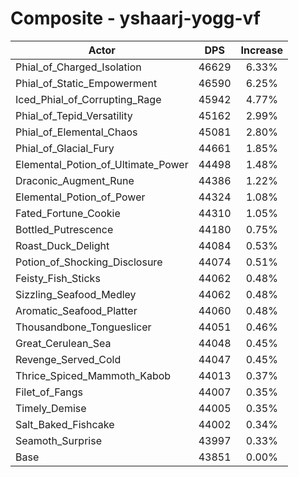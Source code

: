# Composite - yshaarj-yogg-vf
| Actor | DPS | Increase |
|---|:---:|:---:|
|Phial_of_Charged_Isolation|46629|6.33%|
|Phial_of_Static_Empowerment|46590|6.25%|
|Iced_Phial_of_Corrupting_Rage|45942|4.77%|
|Phial_of_Tepid_Versatility|45162|2.99%|
|Phial_of_Elemental_Chaos|45081|2.80%|
|Phial_of_Glacial_Fury|44661|1.85%|
|Elemental_Potion_of_Ultimate_Power|44498|1.48%|
|Draconic_Augment_Rune|44386|1.22%|
|Elemental_Potion_of_Power|44324|1.08%|
|Fated_Fortune_Cookie|44310|1.05%|
|Bottled_Putrescence|44180|0.75%|
|Roast_Duck_Delight|44084|0.53%|
|Potion_of_Shocking_Disclosure|44074|0.51%|
|Feisty_Fish_Sticks|44062|0.48%|
|Sizzling_Seafood_Medley|44062|0.48%|
|Aromatic_Seafood_Platter|44060|0.48%|
|Thousandbone_Tongueslicer|44051|0.46%|
|Great_Cerulean_Sea|44048|0.45%|
|Revenge_Served_Cold|44047|0.45%|
|Thrice_Spiced_Mammoth_Kabob|44013|0.37%|
|Filet_of_Fangs|44007|0.35%|
|Timely_Demise|44005|0.35%|
|Salt_Baked_Fishcake|44002|0.34%|
|Seamoth_Surprise|43997|0.33%|
|Base|43851|0.00%|
